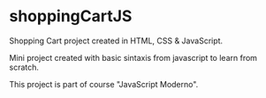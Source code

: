 # shoppingCartJS
Shopping Cart project created in HTML, CSS & JavaScript. 

Mini project created with basic sintaxis from javascript to learn from scratch.  

This project is part of course "JavaScript Moderno".
